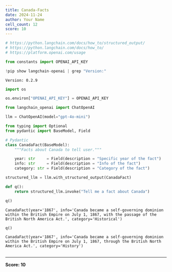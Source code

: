 ```yaml
---
title: Canada-Facts
date: 2024-11-24
author: Your Name
cell_count: 12
score: 10
---
```


```python
# https://python.langchain.com/docs/how_to/structured_output/
# https://python.langchain.com/docs/how_to/
# https://platform.openai.com/usage
```


```python
from constants import OPENAI_API_KEY
```


```python
!pip show langchain-openai | grep "Version:"
```

    Version: 0.2.9



```python
import os
```


```python
os.environ["OPENAI_API_KEY"] = OPENAI_API_KEY
```


```python
from langchain_openai import ChatOpenAI
```


```python
llm = ChatOpenAI(model="gpt-4o-mini")
```


```python
from typing import Optional
from pydantic import BaseModel, Field

# Pydantic
class CanadaFact(BaseModel):
    """Facts about Canada to tell user."""

    year: str     = Field(description = "Specific year of the fact")
    info: str     = Field(description = "Info of the fact")
    category: str = Field(description = "Category of the fact")

structured_llm = llm.with_structured_output(CanadaFact)
```


```python
def q():
    return structured_llm.invoke("Tell me a fact about Canada")
```


```python
q()
```




    CanadaFact(year='1867', info='Canada became a self-governing dominion within the British Empire on July 1, 1867, with the passage of the British North America Act.', category='Historical')




```python
q()
```




    CanadaFact(year='1867', info='Canada became a self-governing dominion within the British Empire on July 1, 1867, through the British North America Act.', category='History')




```python

```


---
**Score: 10**